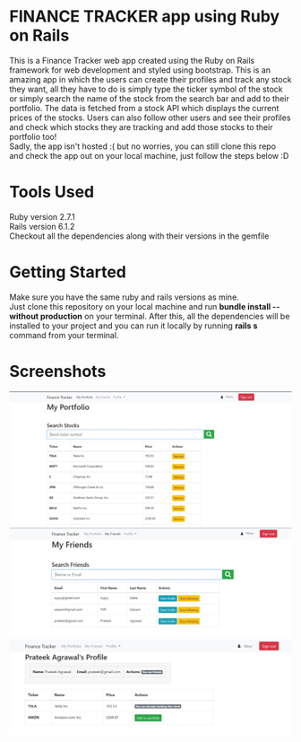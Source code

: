 # FINANCE TRACKER app using Ruby on Rails
This is a Finance Tracker web app created using the Ruby on Rails framework for web development and styled using bootstrap. This is an amazing app in which the users can create their profiles and track any stock they want, all they have to do is simply type the ticker symbol of the stock or simply search the name of the stock from the search bar and add to their portfolio. The data is fetched from a stock API which displays the current prices of the stocks. Users can also follow other users and see their profiles and check which stocks they are tracking and add those stocks to their portfolio too!</br>
Sadly, the app isn't hosted :( but no worries, you can still clone this repo and check the app out on your local machine, just follow the steps below :D

# Tools Used
Ruby version 2.7.1</br>
Rails version 6.1.2</br>
Checkout all the dependencies along with their versions in the gemfile

# Getting Started
Make sure you have the same ruby and rails versions as mine. </br>
Just clone this repository on your local machine and run **bundle install --without production** on your terminal. After this, all the dependencies will be installed to your project and you can run it locally by running **rails s** command from your terminal.

# Screenshots
<img src="https://github.com/kananinirav/finance-tracker/blob/master/finance1.jpeg" />
<img src="https://github.com/kananinirav/finance-tracker/blob/master/finance2.jpeg" />
<img src="https://github.com/kananinirav/finance-tracker/blob/master/finance3.jpeg" />

